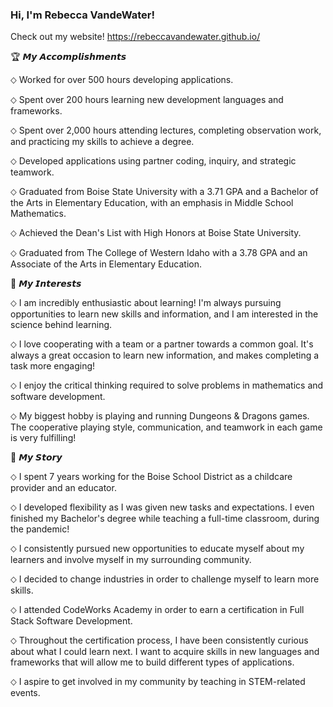 ### Hi, I'm Rebecca VandeWater! 

Check out my website! 
https://rebeccavandewater.github.io/

🏆 𝙈𝙮 𝘼𝙘𝙘𝙤𝙢𝙥𝙡𝙞𝙨𝙝𝙢𝙚𝙣𝙩𝙨

⬦ Worked for over 500 hours developing applications.

⬦ Spent over 200 hours learning new development languages and frameworks.

⬦ Spent over 2,000 hours attending lectures, completing observation work, and practicing my skills to achieve a degree.

⬦ Developed applications using partner coding, inquiry, and strategic teamwork.

⬦ Graduated from Boise State University with a 3.71 GPA and a Bachelor of the Arts in Elementary Education, with an emphasis in Middle School Mathematics.

⬦ Achieved the Dean's List with High Honors at Boise State University.

⬦ Graduated from The College of Western Idaho with a 3.78 GPA and an Associate of the Arts in Elementary Education.


📝 𝙈𝙮 𝙄𝙣𝙩𝙚𝙧𝙚𝙨𝙩𝙨

⬦ I am incredibly enthusiastic about learning! I'm always pursuing opportunities to learn new skills and information, and I am interested in the science behind learning.

⬦ I love cooperating with a team or a partner towards a common goal. It's always a great occasion to learn new information, and makes completing a task more engaging!

⬦ I enjoy the critical thinking required to solve problems in mathematics and software development.

⬦ My biggest hobby is playing and running Dungeons & Dragons games. The cooperative playing style, communication, and teamwork in each game is very fulfilling!


📖 𝙈𝙮 𝙎𝙩𝙤𝙧𝙮

⬦ I spent 7 years working for the Boise School District as a childcare provider and an educator.

⬦ I developed flexibility as I was given new tasks and expectations. I even finished my Bachelor's degree while teaching a full-time classroom, during the pandemic!

⬦ I consistently pursued new opportunities to educate myself about my learners and involve myself in my surrounding community.

⬦ I decided to change industries in order to challenge myself to learn more skills.

⬦ I attended CodeWorks Academy in order to earn a certification in Full Stack Software Development.

⬦ Throughout the certification process, I have been consistently curious about what I could learn next. I want to acquire skills in new languages and frameworks that will allow me to build different types of applications.

⬦ I aspire to get involved in my community by teaching in STEM-related events.
